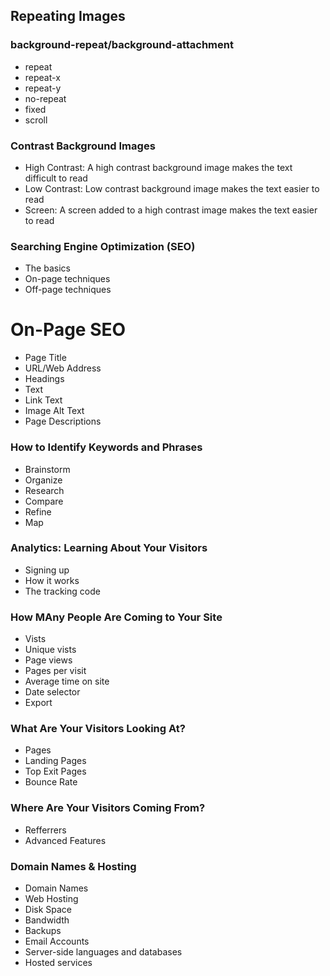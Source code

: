 ## Repeating Images

### background-repeat/background-attachment

* repeat
* repeat-x
* repeat-y
* no-repeat
* fixed
* scroll

### Contrast Background Images

* High Contrast: A high contrast background image makes the text difficult to read
* Low Contrast: Low contrast background image makes the text easier to read
* Screen: A screen added to a high contrast image makes the text easier to read

### Searching Engine Optimization (SEO)

* The basics
* On-page techniques
* Off-page techniques

# On-Page SEO

* Page Title
* URL/Web Address
* Headings
* Text
* Link Text
* Image Alt Text
* Page Descriptions

### How to Identify Keywords and Phrases

* Brainstorm
* Organize
* Research
* Compare
* Refine
* Map

### Analytics: Learning About Your Visitors

* Signing up
* How it works
* The tracking code

### How MAny People Are Coming to Your Site

* Vists
* Unique vists
* Page views
* Pages per visit
* Average time on site
* Date selector
* Export

### What Are Your Visitors Looking At?

* Pages
* Landing Pages
* Top Exit Pages
* Bounce Rate

### Where Are Your Visitors Coming From?

* Refferrers
* Advanced Features

### Domain Names & Hosting

* Domain Names
* Web Hosting
* Disk Space
* Bandwidth
* Backups
* Email Accounts
* Server-side languages and databases
* Hosted services


